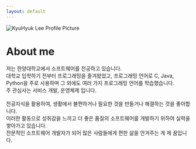 ```yaml
---
layout: default
---
```

<div class="about appear">
  <img src="{{ site.url }}/assets/profile.jpg" alt="KyuHyuk Lee Profile Picture" />
  <h1>About me</h1>
  <p>
    저는 한양대학교에서 소프트웨어를 전공하고 있습니다.<br>
    대학교 입학하기 전부터 프로그래밍을 즐겨왔었고, 프로그래밍 언어로 C, Java, Python을 주로 사용하며 그 외에도 여러 가지 프로그래밍 언어를 학습했습니다.<br>
    주 관심사는 서비스 개발, 운영체제 입니다.<br>
    <br>
    전공지식을 활용하여, 생활에서 불편하거나 필요한 것을 만들거나 해결하는 것을 좋아합니다.<br>
    이러한 활동으로 성취감을 느끼고 더 좋은 품질의 소프트웨어를 개발하기 위하여 실력을 쌓아가고 있습니다.<br>
    전문적인 소프트웨어 개발자가 되어 많은 사람들에게 편한 삶을 안겨주는 게 제 꿈입니다.<br>
  </p>
</div>
